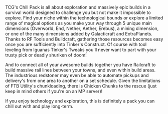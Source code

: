 TCG's Chill Pack is all about exploration and massively epic builds in a survival world designed to challenge you but not make it impossible to explore. Find your niche within the technological bounds or explore a limited range of magical options as you make your way through 5 unique main dimensions (Overworld, End, Nether, Aether, Erebus), a mining dimension, or one of the many dimensions added by Galacticraft and ExtraPlanets. Thanks to RF Tools and Buildcraft, gathering those resources becomes easy once you are sufficiently into Tinker's Construct. Of course with tool leveling from Iguanas Tinker's Tweaks you'll never want to part with your trusty pick or deadly shuriken of doom!

And to connect all of your awesome builds together you have Railcraft to build massive rail lines between your towns, and even within build areas. The industrious redstoner may even be able to automate pickups and delivery's from one area to another on a set schedule. Given the limitations of FTB Utility's chunkloading, there is Chicken Chunks to the rescue (just keep in mind others if you're on an MP server)!

If you enjoy technology and exploration, this is definitely a pack you can chill out with and play long-term.